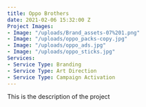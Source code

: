 ```yaml
---
title: Oppo Brothers
date: 2021-02-06 15:32:00 Z
Project Images:
- Image: "/uploads/Brand_assets-07%201.png"
- Image: "/uploads/oppo_packs-copy.jpg"
- Image: "/uploads/oppo_ads.jpg"
- Image: "/uploads/oppo_sticks.jpg"
Services:
- Service Type: Branding
- Service Type: Art Direction
- Service Type: Campaign Activation
---
```


This is the description of the project
